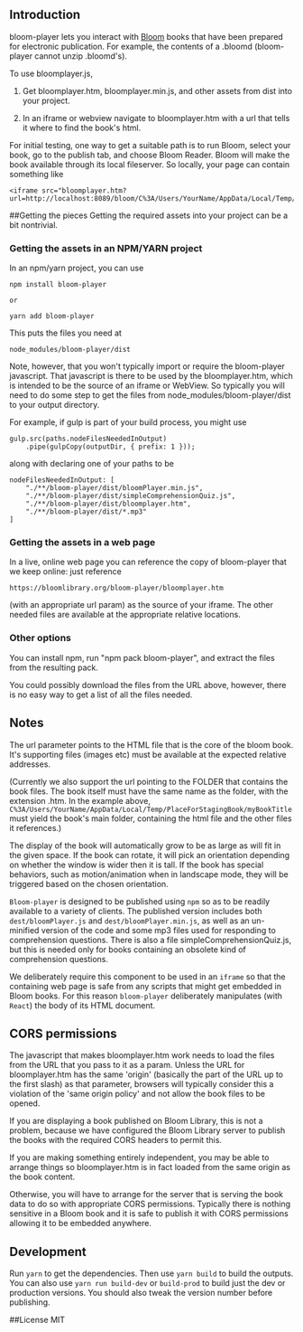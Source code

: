 ## Introduction

bloom-player lets you interact with [Bloom](bloomlibrary.org) books that have been prepared for electronic publication. For example, the contents of a .bloomd (bloom-player cannot unzip .bloomd's).

To use bloomplayer.js,

   1. Get bloomplayer.htm, bloomplayer.min.js, and other assets from dist into your project.

   2. In an iframe or webview navigate to bloomplayer.htm with a url that tells it where to find the book's html.

For initial testing, one way to get a suitable path is to run Bloom, select your book, go to the publish tab, and choose Bloom Reader. Bloom will make the book available through its local fileserver. So locally, your page can contain something like

    <iframe src="bloomplayer.htm?url=http://localhost:8089/bloom/C%3A/Users/YourName/AppData/Local/Temp/PlaceForStagingBook/myBookTitle"/>

##Getting the pieces
Getting the required assets into your project can be a bit nontrivial.

### Getting the assets in an NPM/YARN project
In an npm/yarn project, you can use

    npm install bloom-player

    or

    yarn add bloom-player

This puts the files you need at

    node_modules/bloom-player/dist

Note, however, that you won't typically import or require the bloom-player javascript. That javascript is there to be used by the bloomplayer.htm, which is intended to be the source of an iframe or WebView. So typically you will need to do some step to get the files from node_modules/bloom-player/dist to your output directory.

For example, if gulp is part of your build process, you might use

    gulp.src(paths.nodeFilesNeededInOutput)
        .pipe(gulpCopy(outputDir, { prefix: 1 }));

along with declaring one of your paths to be

    nodeFilesNeededInOutput: [
        "./**/bloom-player/dist/bloomPlayer.min.js",
        "./**/bloom-player/dist/simpleComprehensionQuiz.js",
        "./**/bloom-player/dist/bloomplayer.htm",
        "./**/bloom-player/dist/*.mp3"
    ]
### Getting the assets in a web page

In a live, online web page you can reference the copy of bloom-player that we keep online: just reference

    https://bloomlibrary.org/bloom-player/bloomplayer.htm

(with an appropriate url param) as the source of your iframe. The other needed files are available at the appropriate relative locations.

### Other options

You can install npm, run "npm pack bloom-player", and extract the files from the resulting pack.

You could possibly download the files from the URL above, however, there is no easy way to get a list of all the files needed.

## Notes

The url parameter points to the HTML file that is the core of the bloom book. It's supporting files (images etc) must be available at the expected relative addresses.

(Currently we also support the url pointing to the FOLDER that contains the book files. The book itself must have the same name as the folder, with the extension .htm. In the example above, `C%3A/Users/YourName/AppData/Local/Temp/PlaceForStagingBook/myBookTitle` must yield the book's main folder, containing the html file and the other files it references.)

The display of the book will automatically grow to be as large as will fit in the given space. If the book can rotate, it will pick an orientation depending on whether the window is wider then it is tall. If the book has special behaviors, such as motion/animation when in landscape mode, they will be triggered based on the chosen orientation.

`Bloom-player` is designed to be published using `npm` so as to be readily available to a variety of clients. The published version includes both `dest/bloomPlayer.js` and `dest/bloomPlayer.min.js`, as well as an un-minified version of the code and some mp3 files used for responding to comprehension questions. There is also a file simpleComprehensionQuiz.js, but this is needed only for books containing an obsolete kind of comprehension questions.

We deliberately require this component to be used in an `iframe` so that the containing web page is safe from any scripts that might get embedded in Bloom books. For this reason `bloom-player` deliberately manipulates (with `React`) the body of its HTML document.

## CORS permissions
The javascript that makes bloomplayer.htm work needs to load the files from the URL that you pass to it as a param. Unless the URL for bloomplayer.htm has the same 'origin' (basically the part of the URL up to the first slash) as that parameter, browsers will typically consider this a violation of the 'same origin policy' and not allow the book files to be opened.

If you are displaying a book published on Bloom Library, this is not a problem, because we have configured the Bloom Library server to publish the books with the required CORS headers to permit this.

If you are making something entirely independent, you may be able to arrange things so bloomplayer.htm is in fact loaded from the same origin as the book content.

Otherwise, you will have to arrange for the server that is serving the book data to do so with appropriate CORS permissions. Typically there is nothing sensitive in a Bloom book and it is safe to publish it with CORS permissions allowing it to be embedded anywhere.

## Development

Run `yarn` to get the dependencies.
Then use `yarn build` to build the outputs.
You can also use `yarn run build-dev` or `build-prod` to build just the dev or production versions.
You should also tweak the version number before publishing.

##License
MIT
